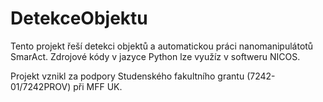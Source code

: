 # DetekceObjektu
 Tento projekt řeší detekci objektů a automatickou práci nanomanipulátotů SmarAct. Zdrojové kódy v jazyce Python lze využíz v softweru NICOS.
 
 Projekt vznikl za podpory Studenského fakultního grantu (7242-01/7242PROV) při MFF UK.
